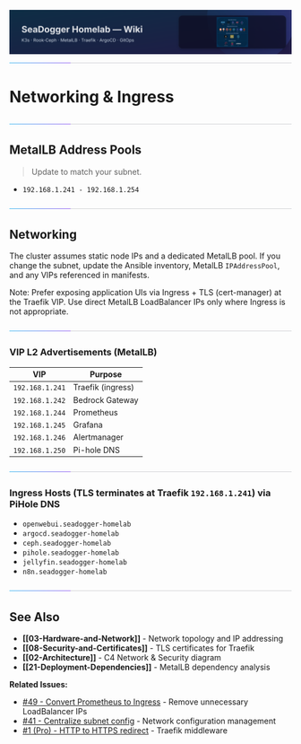 ![wiki-banner.svg](images/wiki-banner.svg)
![accent-divider.svg](images/accent-divider.svg)
# Networking & Ingress

![accent-divider.svg](images/accent-divider.svg)
## MetalLB Address Pools
> Update to match your subnet.
- `192.168.1.241 - 192.168.1.254`

![accent-divider.svg](images/accent-divider.svg)
## Networking
The cluster assumes static node IPs and a dedicated MetalLB pool. If you change the subnet, update the Ansible inventory, MetalLB `IPAddressPool`, and any VIPs referenced in manifests.

Note: Prefer exposing application UIs via Ingress + TLS (cert-manager) at the Traefik VIP. Use direct MetalLB LoadBalancer IPs only where Ingress is not appropriate.

![accent-divider.svg](images/accent-divider.svg)
### VIP L2 Advertisements (MetalLB)
| VIP            | Purpose            |
|----------------|--------------------|
| `192.168.1.241` | Traefik (ingress)  |
| `192.168.1.242` | Bedrock Gateway    |
| `192.168.1.244` | Prometheus         |
| `192.168.1.245` | Grafana            |
| `192.168.1.246` | Alertmanager       |
| `192.168.1.250` | Pi-hole DNS        |

![accent-divider.svg](images/accent-divider.svg)
### Ingress Hosts (TLS terminates at Traefik `192.168.1.241`) via PiHole DNS 
- `openwebui.seadogger-homelab`
- `argocd.seadogger-homelab`
- `ceph.seadogger-homelab`
- `pihole.seadogger-homelab`
- `jellyfin.seadogger-homelab`
- `n8n.seadogger-homelab`

![accent-divider.svg](images/accent-divider.svg)
## See Also

- **[[03-Hardware-and-Network]]** - Network topology and IP addressing
- **[[08-Security-and-Certificates]]** - TLS certificates for Traefik
- **[[02-Architecture]]** - C4 Network & Security diagram
- **[[21-Deployment-Dependencies]]** - MetalLB dependency analysis

**Related Issues:**
- [#49 - Convert Prometheus to Ingress](https://github.com/seadogger-tech/seadogger-homelab/issues/49) - Remove unnecessary LoadBalancer IPs
- [#41 - Centralize subnet config](https://github.com/seadogger-tech/seadogger-homelab/issues/41) - Network configuration management
- [#1 (Pro) - HTTP to HTTPS redirect](https://github.com/seadogger-tech/seadogger-homelab-pro/issues/1) - Traefik middleware
